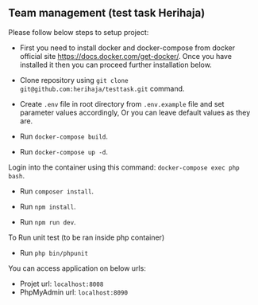 Team management (test task Herihaja)
--
Please follow below steps to setup project:

- First you need to install docker and docker-compose from docker official site https://docs.docker.com/get-docker/. Once you have installed it then you can proceed further installation below.

- Clone repository using `git clone git@github.com:herihaja/testtask.git` command.

- Create `.env` file in root directory from `.env.example` file and set parameter values accordingly,
Or you can leave default values as they are.

- Run `docker-compose build`.

- Run `docker-compose up -d`.

Login into the container using this command:
  `docker-compose exec php bash`.

- Run `composer install`.

- Run `npm install`.

- Run `npm run dev`.

To Run unit test (to be ran inside php container)
- Run `php bin/phpunit`


You can access application on below urls:
* Projet url: `localhost:8008`
* PhpMyAdmin url: `localhost:8090`
